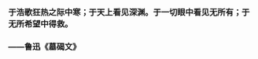 ### 于浩歌狂热之际中寒；于天上看见深渊。于一切眼中看见无所有；于无所希望中得救。

###                                                                     ——鲁迅《墓碣文》
